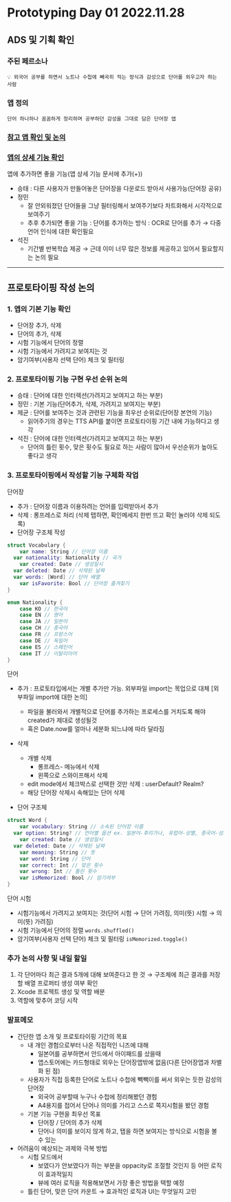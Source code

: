 # Prototyping Day 01 2022.11.28

## ADS 및 기획 확인

### 주된 페르소나

```
💡 외국어 공부를 하면서 노트나 수첩에 빼곡히 적는 방식과 감성으로 단어를 외우고자 하는 사람
```

### 앱 정의

```
단어 하나하나 꼼꼼하게 정리하며 공부하던 감성을 그대로 담은 단어장 앱
```

### [참고 앱 확인 및 논의](https://github.com/APPSCHOOL1-REPO/prototype-20221128-lab07/tree/main/docs/00_aboutApp/ReferenceApp)

### [앱의 상세 기능 확인](https://github.com/APPSCHOOL1-REPO/prototype-20221128-lab07/blob/main/docs/00_aboutApp/AppDetailFunction.md)

앱에 추가하면 좋을 기능(앱 상세 기능 문서에 추가(+))

- 승태 : 다른 사용자가 만들어놓은 단어장을 다운로드 받아서 사용가능(단어장 공유)
- 정민
  - 잘 안외워졌던 단어들을 그냥 필터링해서 보여주기보다 차트화해서 시각적으로 보여주기
  - 추후 추가되면 좋을 기능 : 단어를 추가하는 방식 : OCR로 단어를 추가 → 다중언어 인식에 대한 확인필요
- 석진
  - 기간별 반복학습 제공 → 근데 이미 너무 많은 정보를 제공하고 있어서 필요할지는 논의 필요

---

## 프로토타이핑 작성 논의

### 1. 앱의 기본 기능 확인

- 단어장 추가, 삭제
- 단어의 추가, 삭제
- 시험 기능에서 단어의 정렬
- 시험 기능에서 가려지고 보여지는 것
- 암기여부(사용자 선택 단어) 체크 및 필터링

### 2. 프로토타이핑 기능 구현 우선 순위 논의

- 승태 : 단어에 대한 인터렉션(가려지고 보여지고 하는 부분)
- 정민 : 기본 기능(단어추가, 삭제, 가려지고 보여지는 부분)
- 제균 : 단어를 보여주는 것과 관련된 기능을 최우선 순위로(단어장 본연의 기능)
  - 읽어주기의 경우는 TTS API를 붙이면 프로토타이핑 기간 내에 가능하다고 생각
- 석진 : 단어에 대한 인터렉션(가려지고 보여지고 하는 부분)
  - 단어의 틀린 횟수, 맞은 횟수도 필요로 하는 사람이 많아서 우선순위가 높아도 좋다고 생각

### 3. 프로토타이핑에서 작성할 기능 구체화 작업

단어장

- 추가 : 단어장 이름과 이용하려는 언어를 입력받아서 추가
- 삭제 : 롱프레스로 처리 (삭제 탭하면, 확인메세지 한번 뜨고 확인 눌러야 삭제 되도록)
- 단어장 구조체 작성

```Swift
struct Vocabulary {
	var name: String // 단어장 이름
  var nationality: Nationality // 국가
	var created: Date // 생성일시
  var deleted: Date // 삭제된 날짜
  var words: [Word] // 단어 배열
	var isFavorite: Bool // 단어장 즐겨찾기
}

enum Nationality {
	case KO // 한국어
	case EN // 영어
	case JA // 일본어
	case CH // 중국어
	case FR // 프랑스어
	case DE // 독일어
	case ES // 스페인어
	case IT // 이탈리아어
}
```

단어

- 추가 : 프로토타입에서는 개별 추가만 가능. 외부파일 import는 목업으로 대체
  [외부파일 import에 대한 논의]
  - 파일을 불러와서 개별적으로 단어를 추가하는 프로세스를 거치도록 해야 created가 제대로 생성될것
  - 혹은 Date.now를 얼마나 세분화 되느냐에 따라 달라짐
- 삭제

  - 개별 삭제
    - 롱프레스- 메뉴에서 삭제
    - 왼쪽으로 스와이프해서 삭제
  - edit mode에서 체크박스로 선택한 것만 삭제 : userDefault? Realm?
  - 해당 단어장 삭제시 속해있는 단어 삭제

- 단어 구조체

```swift
struct Word {
	var vocabulary: String // 소속된 단어장 이름
  var option: String? // 언어별 옵션 ex. 일본어-후리가나, 유럽어-성별, 중국어-성조 등
	var created: Date // 생성일시
  var deleted: Date // 삭제된 날짜
	var meaning: String // 뜻
	var word: String // 단어
	var correct: Int // 맞은 횟수
	var wrong: Int // 틀린 횟수
	var isMemorized: Bool // 암기여부
}
```

단어 시험

- 시험기능에서 가려지고 보여지는 것(단어 시험 → 단어 가려짐, 의미(뜻) 시험 → 의미(뜻) 가려짐)
- 시험 기능에서 단어의 정렬 `words.shuffled()`
- 암기여부(사용자 선택 단어) 체크 및 필터링 `isMemorized.toggle()`

### 추가 논의 사항 및 내일 할일

1. 각 단어마다 최근 결과 5개에 대해 보여준다고 한 것 → 구조체에 최근 결과를 저장할 배열 프로퍼티 생성 여부 확인
2. Xcode 프로젝트 생성 및 역할 배분
3. 역할에 맞추어 코딩 시작

### 발표메모

- 간단한 앱 소개 및 프로토타이핑 기간의 목표
  - 내 개인 경험으로부터 나온 직접적인 니즈에 대해
    - 일본어를 공부하면서 안드에서 아이패드를 샀을때
    - 앱스토어에는 카드형태로 외우는 단어장앱밖에 없음(다른 단어장앱과 차별화 된 점)
  - 사용자가 직접 등록한 단어로 노트나 수첩에 빽빽이를 써서 외우는 듯한 감성의 단어장
    - 외국어 공부할때 누구나 수첩에 정리해봤던 경험
    - A4용지를 접어서 단어나 의미를 가리고 스스로 쪽지시험을 봤던 경험
  - 기본 기능 구현을 최우선 목표
    - 단어장 / 단어의 추가 삭제
    - 단어나 의미를 보이지 않게 하고, 탭을 하면 보여지는 방식으로 시험을 볼 수 있는
- 어려움이 예상되는 과제와 극복 방법
  - 시험 모드에서
    - 보였다가 안보였다가 하는 부분을 oppacity로 조절할 것인지 등 어떤 로직이 효과적일지
    - 뷰에 여러 로직을 적용해보면서 가장 좋은 방법을 택할 예정
  - 틀린 단어, 맞은 단어 카운트 → 효과적인 로직과 UI는 무엇일지 고민
